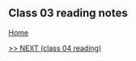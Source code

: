 ## Class 03 reading notes

[Home](https://wondwosentsige.github.io/code-201-reading-notes/Home)


























[>> NEXT (class 04 reading)](https://wondwosentsige.github.io/code-201-reading-notes/class-04)


